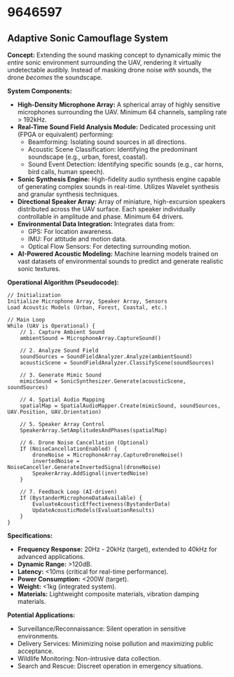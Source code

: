 # 9646597

## Adaptive Sonic Camouflage System

**Concept:** Extending the sound masking concept to dynamically mimic the *entire* sonic environment surrounding the UAV, rendering it virtually undetectable audibly. Instead of masking drone noise *with* sounds, the drone *becomes* the soundscape.

**System Components:**

*   **High-Density Microphone Array:** A spherical array of highly sensitive microphones surrounding the UAV. Minimum 64 channels, sampling rate > 192kHz.
*   **Real-Time Sound Field Analysis Module:** Dedicated processing unit (FPGA or equivalent) performing:
    *   Beamforming: Isolating sound sources in all directions.
    *   Acoustic Scene Classification: Identifying the predominant soundscape (e.g., urban, forest, coastal).
    *   Sound Event Detection: Identifying specific sounds (e.g., car horns, bird calls, human speech).
*   **Sonic Synthesis Engine:** High-fidelity audio synthesis engine capable of generating complex sounds in real-time.  Utilizes Wavelet synthesis and granular synthesis techniques.
*   **Directional Speaker Array:**  Array of miniature, high-excursion speakers distributed across the UAV surface.  Each speaker individually controllable in amplitude and phase. Minimum 64 drivers.
*   **Environmental Data Integration:** Integrates data from:
    *   GPS: For location awareness.
    *   IMU:  For attitude and motion data.
    *   Optical Flow Sensors:  For detecting surrounding motion.
*   **AI-Powered Acoustic Modeling:** Machine learning models trained on vast datasets of environmental sounds to predict and generate realistic sonic textures.

**Operational Algorithm (Pseudocode):**

```
// Initialization
Initialize Microphone Array, Speaker Array, Sensors
Load Acoustic Models (Urban, Forest, Coastal, etc.)

// Main Loop
While (UAV is Operational) {
    // 1. Capture Ambient Sound
    ambientSound = MicrophoneArray.CaptureSound()

    // 2. Analyze Sound Field
    soundSources = SoundFieldAnalyzer.Analyze(ambientSound)
    acousticScene = SoundFieldAnalyzer.ClassifyScene(soundSources)

    // 3. Generate Mimic Sound
    mimicSound = SonicSynthesizer.Generate(acousticScene, soundSources)

    // 4. Spatial Audio Mapping
    spatialMap = SpatialAudioMapper.Create(mimicSound, soundSources, UAV.Position, UAV.Orientation)

    // 5. Speaker Array Control
    SpeakerArray.SetAmplitudesAndPhases(spatialMap)

    // 6. Drone Noise Cancellation (Optional)
    If (NoiseCancellationEnabled) {
        droneNoise = MicrophoneArray.CaptureDroneNoise()
        invertedNoise = NoiseCanceller.GenerateInvertedSignal(droneNoise)
        SpeakerArray.AddSignal(invertedNoise)
    }

    // 7. Feedback Loop (AI-driven)
    If (BystanderMicrophoneDataAvailable) {
        EvaluateAcousticEffectiveness(BystanderData)
        UpdateAcousticModels(EvaluationResults)
    }
}
```

**Specifications:**

*   **Frequency Response:** 20Hz - 20kHz (target), extended to 40kHz for advanced applications.
*   **Dynamic Range:** >120dB.
*   **Latency:** <10ms (critical for real-time performance).
*   **Power Consumption:** <200W (target).
*   **Weight:** <1kg (integrated system).
*   **Materials:** Lightweight composite materials, vibration damping materials.

**Potential Applications:**

*   Surveillance/Reconnaissance: Silent operation in sensitive environments.
*   Delivery Services: Minimizing noise pollution and maximizing public acceptance.
*   Wildlife Monitoring: Non-intrusive data collection.
*   Search and Rescue: Discreet operation in emergency situations.